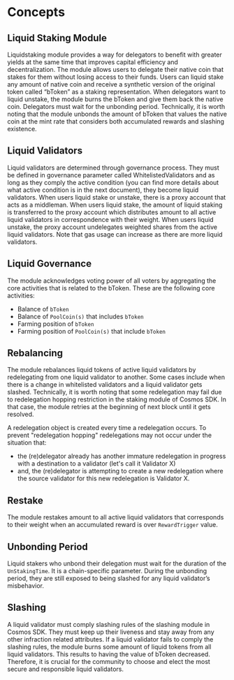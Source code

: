 <!-- order: 1 -->

# Concepts

## Liquid Staking Module

Liquidstaking module provides a way for delegators to benefit with greater yields at the same time that improves capital efficiency and decentralization. The module allows users to delegate their native coin that stakes for them without losing access to their funds. Users can liquid stake any amount of native coin and receive a synthetic version of the original token called “bToken” as a staking representation. When delegators want to liquid unstake, the module burns the bToken and give them back the native coin. Delegators must wait for the unbonding period. Technically, it is worth noting that the module unbonds the amount of bToken that values the native coin at the mint rate that considers both accumulated rewards and slashing existence.

## Liquid Validators

Liquid validators are determined through governance process. They must be defined in governance parameter called WhitelistedValidators and as long as they comply the active condition (you can find more details about what active condition is in the next document), they become liquid validators. When users liquid stake or unstake, there is a proxy account that acts as a middleman. When users liquid stake, the amount of liquid staking is transferred to the proxy account which distributes amount to all active liquid validators in correspondence with their weight. When users liquid unstake, the proxy account undelegates weighted shares from the active liquid validators. Note that gas usage can increase as there are more liquid validators. 

## Liquid Governance

The module acknowledges voting power of all voters by aggregating the core activities that is related to the bToken. These are the following core activities:

- Balance of `bToken`
- Balance of `PoolCoin(s)` that includes `bToken`
- Farming position of `bToken`
- Farming position of `PoolCoin(s)` that include `bToken`

## Rebalancing

The module rebalances liquid tokens of active liquid validators by redelegating from one liquid validator to another. Some cases include when there is a change in whitelisted validators and a liquid validator gets slashed. Technically, it is worth noting that some redelegation may fail due to redelegation hopping restriction in the staking module of Cosmos SDK. In that case, the module retries at the beginning of next block until it gets resolved.

A redelegation object is created every time a redelegation occurs. To prevent "redelegation hopping" redelegations may not occur under the situation that:

- the (re)delegator already has another immature redelegation in progress with a destination to a validator (let's call it Validator X)
- and, the (re)delegator is attempting to create a new redelegation where the source validator for this new redelegation is Validator X.

## Restake

The module restakes amount to all active liquid validators that corresponds to their weight when an accumulated reward is over `RewardTrigger` value. 

## Unbonding Period

Liquid stakers who unbond their delegation must wait for the duration of the `UnStakingTime`. It is a chain-specific parameter. During the unbonding period, they are still exposed to being slashed for any liquid validator’s misbehavior.

## Slashing

A liquid validator must comply slashing rules of the slashing module in Cosmos SDK. They must keep up their liveness and stay away from any other infraction related attributes. If a liquid validator fails to comply the slashing rules, the module burns some amount of liquid tokens from all liquid validators. This results to having the value of bToken decreased. Therefore, it is crucial for the community to choose and elect the most secure and responsible liquid validators.

